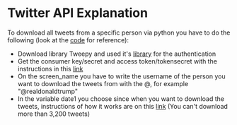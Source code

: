 # Twitter API Explanation

To download all tweets from a specific person via python you have to do the following (look at the [code](https://github.com/gpreports/Python/blob/master/API/TwitterAPI/TwitterAPI.py) for reference):

- Download library Tweepy and used it's [library](http://docs.tweepy.org/en/latest/auth_tutorial.html) for the authentication
- Get the consumer key/secret and access token/tokensecret with the instructions in this [link](https://developer.twitter.com/en/docs/basics/authentication/guides/access-tokens.html)
- On the screen_name you have to write the username of the person you want to download the tweets from with the @, for example "@realdonaldtrump"
- In the variable date1 you choose since when you want to download the tweets, instructions of how it works are on this [link](https://stackoverflow.com/questions/47273935/extract-date-and-time-of-a-tweet-tweepy-python?rq=1) (You can't download more than 3,200 tweets)

